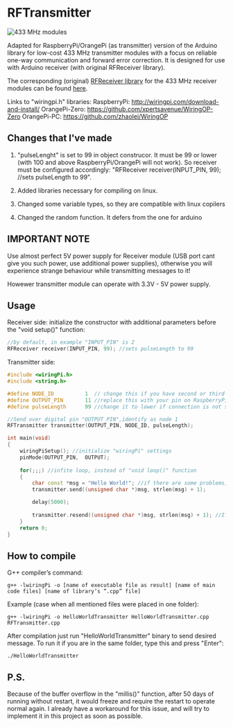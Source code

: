 RFTransmitter
===========

![433 MHz modules](https://github.com/zeitgeist87/RFTransmitter/raw/master/images/xy-mk-5v.jpg)

Adapted for RaspberryPi/OrangePi (as transmitter) version of the Arduino library for low-cost 433 MHz transmitter modules with a focus on
reliable one-way communication and forward error correction. 
It is designed for use with Arduino receiver (with original RFReceiver library). 

The corresponding (original) [RFReceiver library](https://github.com/zeitgeist87/RFReceiver)
for the 433 MHz receiver modules can
be found [here](https://github.com/zeitgeist87/RFReceiver).

Links to "wiringpi.h" libraries:
RaspberryPi: http://wiringpi.com/download-and-install/
OrangePi-Zero: https://github.com/xpertsavenue/WiringOP-Zero
OrangePi-PC: https://github.com/zhaolei/WiringOP


Changes that I've made
----- 
1) "pulseLenght" is set to 99 in object construcor. It must be 99 or lower (with 100 and above RaspberryPi/OrangePi will not work).
So receiver must be configured accordingly: "RFReceiver receiver(INPUT_PIN, 99); //sets pulseLength to 99".

2) Added libraries necessary for compiling on linux.
3) Changed some variable types, so they are compatible with linux copilers
4) Changed the random function. It defers from the one for arduino 

IMPORTANT NOTE
-----
Use almost perfect 5V power supply for Receiver module (USB port cant give you such power, use additional power supplies), 
otherwise you will experience strange behaviour while transmitting messages to it!

Howewer transmitter module can operate with 3.3V - 5V power supply.

Usage
-----

Receiver side: initialize the constructor with additional parameters before the "void setup()" function:
```cpp
//by default, in example "INPUT_PIN" is 2
RFReceiver receiver(INPUT_PIN, 99); //sets pulseLength to 99
```

Transmitter side:

```cpp
#include <wiringPi.h>
#include <string.h>

#define NODE_ID          1  // change this if you have second or third transmitter
#define OUTPUT_PIN       11 //replace this with your pin on RaspberryPi/OrangePi
#define pulseLength      99 //change it to lower if connection is not stable

//Send over digital pin "OUTPUT_PIN",identify as node 1
RFTransmitter transmitter(OUTPUT_PIN, NODE_ID, pulseLength);

int main(void) 
{
	wiringPiSetup(); //initialize "wiringPi" settings
	pinMode(OUTPUT_PIN,  OUTPUT);
	
	for(;;;) //infite loop, instead of "void loop()" function
	{
		char const *msg = "Hello World!"; //if there are some problems, use "char *msg" instead of "char const *msg"
		transmitter.send((unsigned char *)msg, strlen(msg) + 1);

		delay(5000);
  
		transmitter.resend((unsigned char *)msg, strlen(msg) + 1); //If you want to resend the same code just to be sure it was delivered to receiver
	}
	return 0;
}
```

How to compile
-----
G++ compiler’s command: 

```
g++ -lwiringPi -o [name of executable file as result] [name of main code files] [name of library’s “.cpp” file]
```

Example (case when all mentioned files were placed in one folder): 

```
g++ -lwiringPi -o HelloWorldTransmitter HelloWorldTransmitter.cpp RFTransmitter.cpp
```
After compilation just run "HelloWorldTransmitter" binary to send desired message. 
To run it if you are in the same folder, type this and press "Enter": 
```
./HelloWorldTransmitter
```


P.S.
-----
Because of the buffer overflow in the "millis()" function, after 50 days of running without restart, it would freeze and require the restart to operate normal again. 
I already have a workaround for this issue, and will try to implement it in this project as soon as possible.


